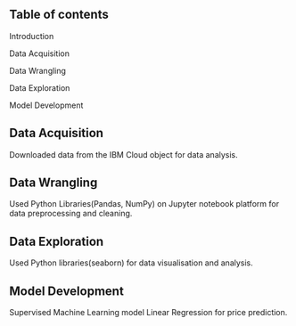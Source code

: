 ## Table of contents
Introduction

Data Acquisition

Data Wrangling

Data Exploration

Model Development

## Data Acquisition
Downloaded data from the IBM Cloud object for data analysis.

## Data Wrangling
Used Python Libraries(Pandas, NumPy) on Jupyter notebook platform for data preprocessing and cleaning.

## Data Exploration
Used Python libraries(seaborn) for data visualisation and analysis.

## Model Development
Supervised Machine Learning model Linear Regression for price prediction.

